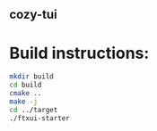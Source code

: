 cozy-tui
-------------

# Build instructions:
~~~bash
mkdir build
cd build
cmake ..
make -j
cd ../target
./ftxui-starter
~~~

